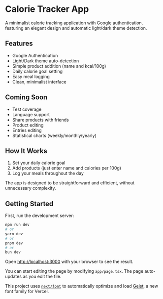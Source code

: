 # Calorie Tracker App

A minimalist calorie tracking application with Google authentication, featuring an elegant design and automatic light/dark theme detection.

## Features

- Google Authentication
- Light/Dark theme auto-detection
- Simple product addition (name and kcal/100g)
- Daily calorie goal setting
- Easy meal logging
- Clean, minimalist interface

## Coming Soon

- Test coverage
- Language support
- Share products with friends
- Product editing
- Entries editing
- Statistical charts (weekly/monthly/yearly)

## How It Works

1. Set your daily calorie goal
2. Add products (just enter name and calories per 100g)
3. Log your meals throughout the day

The app is designed to be straightforward and efficient, without unnecessary complexity.

## Getting Started

First, run the development server:

```bash
npm run dev
# or
yarn dev
# or
pnpm dev
# or
bun dev
```

Open [http://localhost:3000](http://localhost:3000) with your browser to see the result.

You can start editing the page by modifying `app/page.tsx`. The page auto-updates as you edit the file.

This project uses [`next/font`](https://nextjs.org/docs/app/building-your-application/optimizing/fonts) to automatically optimize and load [Geist](https://vercel.com/font), a new font family for Vercel.
